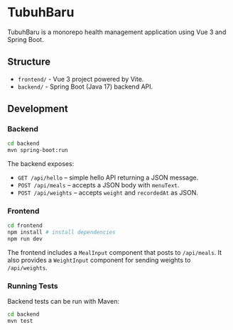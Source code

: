 # TubuhBaru

TubuhBaru is a monorepo health management application using Vue 3 and Spring Boot.

## Structure

- `frontend/` - Vue 3 project powered by Vite.
- `backend/` - Spring Boot (Java 17) backend API.

## Development

### Backend

```bash
cd backend
mvn spring-boot:run
```

The backend exposes:

- `GET /api/hello` – simple hello API returning a JSON message.
- `POST /api/meals` – accepts a JSON body with `menuText`.
- `POST /api/weights` – accepts `weight` and `recordedAt` as JSON.

### Frontend

```bash
cd frontend
npm install # install dependencies
npm run dev
```

The frontend includes a `MealInput` component that posts to `/api/meals`.
It also provides a `WeightInput` component for sending weights to `/api/weights`.

### Running Tests

Backend tests can be run with Maven:

```bash
cd backend
mvn test
```
